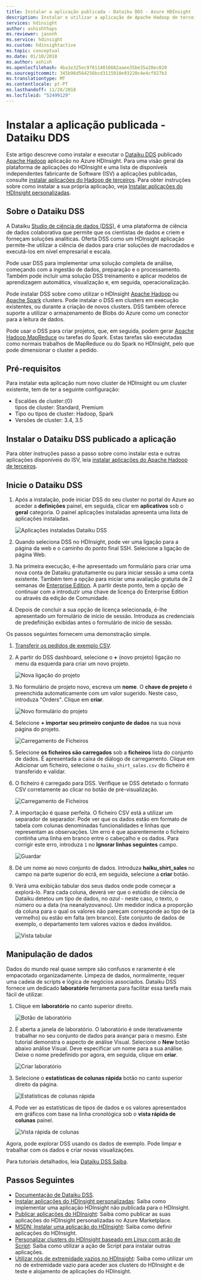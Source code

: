 ```yaml
---
title: Instalar a aplicação publicada - Dataiku DDS - Azure HDInsight
description: Instalar e utilizar a aplicação de Apache Hadoop de terceiros Dataiku DDS.
services: hdinsight
author: ashishthaps
ms.reviewer: jasonh
ms.service: hdinsight
ms.custom: hdinsightactive
ms.topic: conceptual
ms.date: 01/10/2018
ms.author: ashish
ms.openlocfilehash: 4ba1e325ec978114016682aaee35be35a20ec028
ms.sourcegitcommit: 345b96d564256bcd3115910e93220c4e4cf827b3
ms.translationtype: MT
ms.contentlocale: pt-PT
ms.lasthandoff: 11/28/2018
ms.locfileid: "52499129"
---
```

# <a name="install-published-application---dataiku-dds"></a>Instalar a aplicação publicada - Dataiku DDS

Este artigo descreve como instalar e executar o [Dataiku DDS](https://www.dataiku.com/) publicado [Apache Hadoop](https://hadoop.apache.org/) aplicação no Azure HDInsight. Para uma visão geral da plataforma de aplicações do HDInsight e uma lista de disponíveis independentes fabricante de Software (ISV) a aplicações publicadas, consulte [instalar aplicações do Hadoop de terceiros](hdinsight-apps-install-applications.md). Para obter instruções sobre como instalar a sua própria aplicação, veja [Instalar aplicações do HDInsight personalizadas](hdinsight-apps-install-custom-applications.md).

## <a name="about-dataiku-dss"></a>Sobre o Dataiku DSS

A Dataiku [Studio de ciência de dados (DSS)](https://www.dataiku.com/dss/features/connectivity/), é uma plataforma de ciência de dados colaborativa que permite que os cientistas de dados e criem e forneçam soluções analíticas. Oferta DSS como um HDInsight aplicação permite-lhe utilizar a ciência de dados para criar soluções de macrodados e executá-los em nível empresarial e escala.

Pode usar DSS para implementar uma solução completa de análise, começando com a ingestão de dados, preparação e o processamento. Também pode incluir uma solução DSS treinamento e aplicar modelos de aprendizagem automática, visualização e, em seguida, operacionalização.

Pode instalar DSS sobre como utilizar o HDInsight [Apache Hadoop](https://hadoop.apache.org/) ou [Apache Spark](https://spark.apache.org/) clusters. Pode instalar o DSS em clusters em execução existentes, ou durante a criação de novos clusters. DSS também oferece suporte a utilizar o armazenamento de Blobs do Azure como um conector para a leitura de dados.

Pode usar o DSS para criar projetos, que, em seguida, podem gerar [Apache Hadoop MapReduce](https://hadoop.apache.org/docs/r1.2.1/mapred_tutorial.html) ou tarefas do Spark. Estas tarefas são executadas como normais trabalhos de MapReduce ou do Spark no HDInsight, pelo que pode dimensionar o cluster a pedido.

## <a name="prerequisites"></a>Pré-requisitos

Para instalar esta aplicação num novo cluster de HDInsight ou um cluster existente, tem de ter a seguinte configuração:

* Escalões de cluster:{0}<br>tipos de cluster: Standard, Premium
* Tipo ou tipos de cluster: Hadoop, Spark
* Versões de cluster: 3.4, 3.5

## <a name="install-the-dataiku-dss-published-application"></a>Instalar o Dataiku DSS publicado a aplicação

Para obter instruções passo a passo sobre como instalar esta e outras aplicações disponíveis do ISV, leia [instalar aplicações do Apache Hadoop de terceiros](hdinsight-apps-install-applications.md).

## <a name="launch-dataiku-dss"></a>Inicie o Dataiku DSS

1. Após a instalação, pode iniciar DSS do seu cluster no portal do Azure ao aceder a **definições** painel, em seguida, clicar em **aplicativos** sob o **geral** categoria. O painel aplicações instaladas apresenta uma lista de aplicações instaladas.

    ![Aplicações instaladas Dataiku DSS](./media/hdinsight-apps-install-dataiku/app.png)

2. Quando seleciona DSS no HDInsight, pode ver uma ligação para a página da web e o caminho do ponto final SSH. Selecione a ligação de página Web.

3. Na primeira execução, é-lhe apresentado um formulário para criar uma nova conta de Dataiku gratuitamente ou para iniciar sessão a uma conta existente. Também tem a opção para iniciar uma avaliação gratuita de 2 semanas de [Enterprise Edition](https://www.dataiku.com/dss/editions/). A partir deste ponto, tem a opção de continuar com a introduzir uma chave de licença do Enterprise Edition ou através da edição de Comunidade.

4. Depois de concluir a sua opção de licença selecionada, é-lhe apresentado um formulário de início de sessão. Introduza as credenciais de predefinição exibidas antes o formulário de início de sessão.

Os passos seguintes fornecem uma demonstração simple.

1. [Transferir os pedidos de exemplo CSV](https://doc.dataiku.com/tutorials/data/101/haiku_shirt_sales.csv).

2. A partir do DSS dashboard, selecione o **+** (novo projeto) ligação no menu da esquerda para criar um novo projeto.

    ![Nova ligação do projeto](./media/hdinsight-apps-install-dataiku/new-project.png)

3. No formulário de projeto novo, escreva um **nome**. O **chave de projeto** é preenchida automaticamente com um valor sugerido. Neste caso, introduza "Orders". Clique em **criar**.

    ![Novo formulário do projeto](./media/hdinsight-apps-install-dataiku/new-project-form.png)

4. Selecione **+ importar seu primeiro conjunto de dados** na sua nova página do projeto.

    ![Carregamento de Ficheiros](./media/hdinsight-apps-install-dataiku/import-dataset.png)

5. Selecione **os ficheiros são carregados** sob a **ficheiros** lista do conjunto de dados. É apresentada a caixa de diálogo de carregamento. Clique em Adicionar um ficheiro, selecione o `haiku_shirt_sales.csv` do ficheiro é transferido e validar.

6. O ficheiro é carregado para DSS. Verifique se DSS detetado o formato CSV corretamente ao clicar no botão de pré-visualização.

    ![Carregamento de Ficheiros](./media/hdinsight-apps-install-dataiku/preview.png)

7. A importação é quase perfeita. O ficheiro CSV está a utilizar um separador de separador. Pode ver que os dados estão em formato de tabela com colunas denominadas funcionalidades e linhas que representam as observações. Um erro é que aparentemente o ficheiro continha uma linha em branco entre o cabeçalho e os dados. Para corrigir este erro, introduza `1` no **Ignorar linhas seguintes** campo.

    ![Guardar](./media/hdinsight-apps-install-dataiku/skip-lines.png)

8. Dê um nome ao novo conjunto de dados. Introduza **haiku_shirt_sales** no campo na parte superior do ecrã, em seguida, selecione a **criar** botão.

9. Verá uma exibição tabular dos seus dados onde pode começar a explorá-lo. Para cada coluna, deverá ver que o estúdio de ciência de Dataiku detetou um tipo de dados, no _azul_ - neste caso, o texto, o número ou a data (na neanalyzovanou). Um medidor indica a proporção da coluna para o qual os valores não pareçam corresponde ao tipo de (a vermelho) ou estão em falta (em branco). Este conjunto de dados de exemplo, o departamento tem valores vazios e dados inválidos.

    ![Vista tabular](./media/hdinsight-apps-install-dataiku/viewing-dataset.png)

## <a name="data-manipulation"></a>Manipulação de dados

Dados do mundo real quase sempre são confusos e raramente é ele empacotado organizadamente. Limpeza de dados, normalmente, requer uma cadeia de scripts e lógica de negócios associados. Dataiku DSS fornece um dedicado **laboratório** ferramenta para facilitar essa tarefa mais fácil de utilizar.

1. Clique em **laboratório** no canto superior direito.

    ![Botão de laboratório](./media/hdinsight-apps-install-dataiku/lab-button.png)

2. É aberta a janela de laboratório. O laboratório é onde iterativamente trabalhar no seu conjunto de dados para avançar para o mesmo. Este tutorial demonstra o aspecto de análise Visual. Selecione o **New** botão abaixo análise Visual. Deve especificar um nome para a sua análise. Deixe o nome predefinido por agora, em seguida, clique em **criar**.

    ![Criar laboratório](./media/hdinsight-apps-install-dataiku/create-lab.png)

3. Selecione o **estatísticas de colunas rápida** botão no canto superior direito da página.

    ![Estatísticas de colunas rápida](./media/hdinsight-apps-install-dataiku/quick-column-stats.png)

4. Pode ver as estatísticas de tipos de dados e os valores apresentados em gráficos com base na linha cronológica sob o **vista rápida de colunas** painel.

    ![Vista rápida de colunas](./media/hdinsight-apps-install-dataiku/columns-quick-view.png)

Agora, pode explorar DSS usando os dados de exemplo. Pode limpar e trabalhar com os dados e criar novas visualizações.

Para tutoriais detalhados, leia [Dataiku DSS Saiba](https://www.dataiku.com/learn/).

## <a name="next-steps"></a>Passos Seguintes

* [Documentação de Dataiku DSS](https://doc.dataiku.com/dss/latest/).
* [Instalar aplicações do HDInsight personalizadas](hdinsight-apps-install-custom-applications.md): Saiba como implementar uma aplicação HDInsight não publicada para o HDInsight.
* [Publicar aplicações do HDInsight](hdinsight-apps-publish-applications.md): Saiba como publicar as suas aplicações do HDInsight personalizadas no Azure Marketplace.
* [MSDN: Instalar uma aplicação do HDInsight](https://msdn.microsoft.com/library/mt706515.aspx): Saiba como definir aplicações do HDInsight.
* [Personalizar clusters do HDInsight baseado em Linux com ação de Script](hdinsight-hadoop-customize-cluster-linux.md): Saiba como utilizar a ação de Script para instalar outras aplicações.
* [Utilizar nós de extremidade vazios no HDInsight](hdinsight-apps-use-edge-node.md): Saiba como utilizar um nó de extremidade vazio para aceder aos clusters do HDInsight e de teste e alojamento de aplicações do HDInsight.
